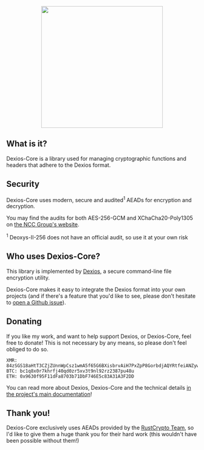 <p align="center">
  <img src="https://github.com/brxken128/dexios/raw/master/long-logo.png" width="320" />
</p>


## What is it?

Dexios-Core is a library used for managing cryptographic functions and headers that adhere to the Dexios format.

## Security

Dexios-Core uses modern, secure and audited<sup>1</sup> AEADs for encryption and decryption.

You may find the audits for both AES-256-GCM and XChaCha20-Poly1305 on [the NCC Group's website](https://research.nccgroup.com/2020/02/26/public-report-rustcrypto-aes-gcm-and-chacha20poly1305-implementation-review/).

<sup>1</sup> Deoxys-II-256 does not have an official audit, so use it at your own risk

## Who uses Dexios-Core?

This library is implemented by [Dexios](https://github.com/brxken128/dexios), a secure command-line file
encryption utility.

Dexios-Core makes it easy to integrate the Dexios format into your own projects (and if there's a feature that you'd like to see, please don't hesitate to [open a Github issue](https://github.com/brxken128/dexios-core/issues)).

## Donating

If you like my work, and want to help support Dexios, or Dexios-Core, feel free to donate! This is not necessary by any means, so please don't feel obliged to do so.

```
XMR: 84zSGS18aHtT3CZjZUnnWpCsz1wmA5f65G6BXisbrvAiH7PxZpP8GorbdjAQYRtfeiANZywwUPjZcHu8eXJeWdafJQFK46G
BTC: bc1q8x0r7khrfj40qd0zr5xv3t9nl92rz2387pu48u
ETH: 0x9630f95F11dFa8703b71DbF746E5c83A31A3F2DD
```

You can read more about Dexios, Dexios-Core and the technical details [in the project's main documentation](https://brxken128.github.io/dexios/)!

## Thank you!

Dexios-Core exclusively uses AEADs provided by the [RustCrypto Team](https://github.com/RustCrypto), so I'd like to give them a huge thank you for their hard work (this wouldn't have been possible without them!)